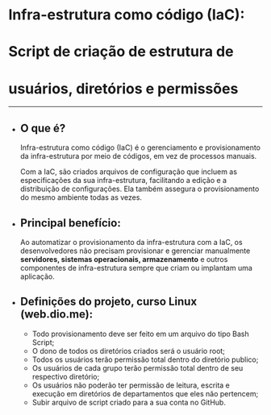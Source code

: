 # Infra-estrutura como código (IaC):
# Script de criação de estrutura de 
# usuários, diretórios e permissões
_______
* ## O que é?
  Infra-estrutura como código (IaC) é o gerenciamento e provisionamento da infra-estrutura por meio de códigos, em vez de processos manuais.

  Com a IaC, são criados arquivos de configuração que incluem as especificações da sua infra-estrutura, facilitando a edição e a distribuição de configurações.
  Ela também assegura o provisionamento do mesmo ambiente todas as vezes. 

* ## Principal benefício:
  Ao automatizar o provisionamento da infra-estrutura com a IaC, os desenvolvedores não precisam provisionar e gerenciar manualmente **servidores, sistemas
  operacionais, armazenamento** e outros componentes de infra-estrutura sempre que criam ou implantam uma aplicação.

* ## Definições do projeto, curso Linux (web.dio.me):
  - Todo provisionamento deve ser feito em um arquivo do tipo Bash Script;
  - O dono de todos os diretórios criados será o usuário root;
  - Todos os usuários terão permissão total dentro do diretório publico;
  - Os usuários de cada grupo terão permissão total dentro de seu respectivo diretório;
  - Os usuários não poderão ter permissão de leitura, escrita e execução em diretórios de departamentos que eles não pertencem;
  - Subir arquivo de script criado para a sua conta no GitHub.


